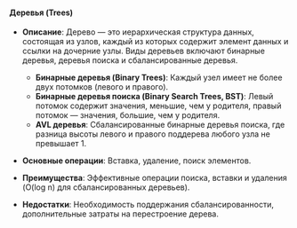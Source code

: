 #### Деревья (Trees)

- **Описание**: Дерево — это иерархическая структура данных, состоящая из узлов, каждый из которых содержит элемент данных и ссылки на дочерние узлы. Виды деревьев включают бинарные деревья, деревья поиска и сбалансированные деревья.
    
    - **Бинарные деревья (Binary Trees)**: Каждый узел имеет не более двух потомков (левого и правого).
    - **Бинарные деревья поиска (Binary Search Trees, BST)**: Левый потомок содержит значения, меньшие, чем у родителя, правый потомок — значения, большие, чем у родителя.
    - **AVL деревья**: Сбалансированные бинарные деревья поиска, где разница высоты левого и правого поддерева любого узла не превышает 1.
- **Основные операции**: Вставка, удаление, поиск элементов.
    
- **Преимущества**: Эффективные операции поиска, вставки и удаления (O(log n) для сбалансированных деревьев).
    
- **Недостатки**: Необходимость поддержания сбалансированности, дополнительные затраты на перестроение дерева.